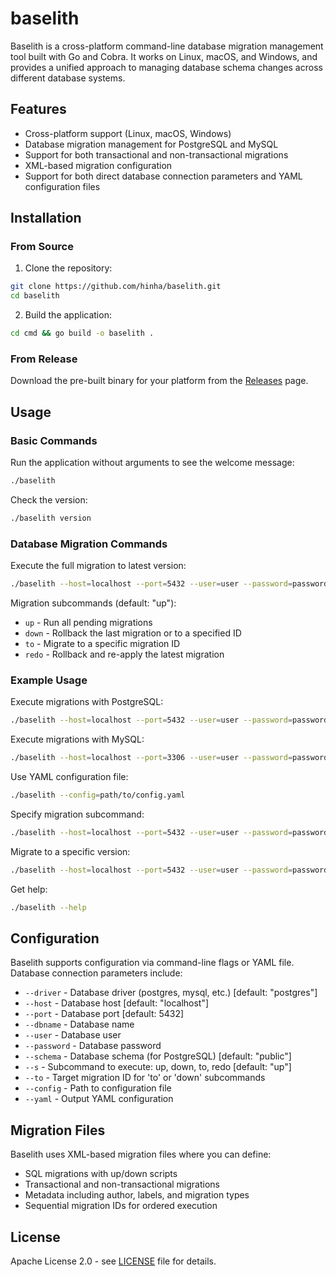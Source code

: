 # baselith

Baselith is a cross-platform command-line database migration management tool built with Go and Cobra. It works on Linux, macOS, and Windows, and provides a unified approach to managing database schema changes across different database systems.

## Features

- Cross-platform support (Linux, macOS, Windows)
- Database migration management for PostgreSQL and MySQL
- Support for both transactional and non-transactional migrations
- XML-based migration configuration
- Support for both direct database connection parameters and YAML configuration files

## Installation

### From Source

1. Clone the repository:
```bash
git clone https://github.com/hinha/baselith.git
cd baselith
```

2. Build the application:
```bash
cd cmd && go build -o baselith .
```

### From Release

Download the pre-built binary for your platform from the [Releases](https://github.com/hinha/baselith/releases) page.

## Usage

### Basic Commands

Run the application without arguments to see the welcome message:
```bash
./baselith
```

Check the version:
```bash
./baselith version
```

### Database Migration Commands

Execute the full migration to latest version:
```bash
./baselith --host=localhost --port=5432 --user=user --password=password --dbname=postgres --schema=public --driver=postgresql --sub=up
```

Migration subcommands (default: "up"):
- `up` - Run all pending migrations
- `down` - Rollback the last migration or to a specified ID
- `to` - Migrate to a specific migration ID
- `redo` - Rollback and re-apply the latest migration

### Example Usage

Execute migrations with PostgreSQL:
```bash
./baselith --host=localhost --port=5432 --user=user --password=password --dbname=postgres --schema=public --driver=postgresql --sub=up
```

Execute migrations with MySQL:
```bash
./baselith --host=localhost --port=3306 --user=user --password=password --dbname=mydb --driver=mysql --sub=up
```

Use YAML configuration file:
```bash
./baselith --config=path/to/config.yaml
```

Specify migration subcommand:
```bash
./baselith --host=localhost --port=5432 --user=user --password=password --dbname=postgres --schema=public --driver=postgresql --s=down
```

Migrate to a specific version:
```bash
./baselith --host=localhost --port=5432 --user=user --password=password --dbname=postgres --schema=public --driver=postgresql --s=to --to=002
```

Get help:
```bash
./baselith --help
```

## Configuration

Baselith supports configuration via command-line flags or YAML file. Database connection parameters include:

- `--driver` - Database driver (postgres, mysql, etc.) [default: "postgres"]
- `--host` - Database host [default: "localhost"]
- `--port` - Database port [default: 5432]
- `--dbname` - Database name
- `--user` - Database user
- `--password` - Database password
- `--schema` - Database schema (for PostgreSQL) [default: "public"]
- `--s` - Subcommand to execute: up, down, to, redo [default: "up"]
- `--to` - Target migration ID for 'to' or 'down' subcommands
- `--config` - Path to configuration file
- `--yaml` - Output YAML configuration

## Migration Files

Baselith uses XML-based migration files where you can define:

- SQL migrations with up/down scripts
- Transactional and non-transactional migrations
- Metadata including author, labels, and migration types
- Sequential migration IDs for ordered execution


## License

Apache License 2.0 - see [LICENSE](LICENSE) file for details.